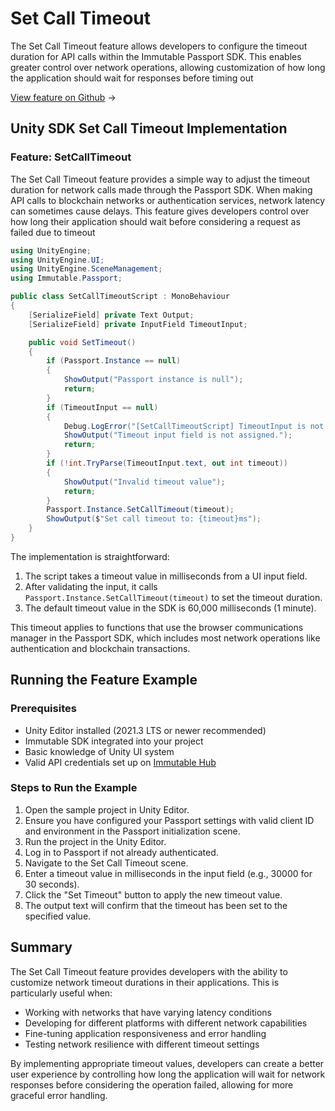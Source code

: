 <div class="display-none">

# Set Call Timeout

</div>

The Set Call Timeout feature allows developers to configure the timeout duration for API calls within the Immutable Passport SDK. This enables greater control over network operations, allowing customization of how long the application should wait for responses before timing out

<div class="button-component">

[View feature on Github](https://github.com/immutable/unity-immutable-sdk/tree/main/sample/Assets/Scripts/Passport/Other/SetCallTimeout) <span class="button-component-arrow">→</span>

</div>

## Unity SDK Set Call Timeout Implementation

### Feature: SetCallTimeout

The Set Call Timeout feature provides a simple way to adjust the timeout duration for network calls made through the Passport SDK. When making API calls to blockchain networks or authentication services, network latency can sometimes cause delays. This feature gives developers control over how long their application should wait before considering a request as failed due to timeout

```csharp title="SetCallTimeoutScript" manualLink="https://github.com/immutable/unity-immutable-sdk/blob/main/sample/Assets/Scripts/Passport/Other/SetCallTimeout/SetCallTimeoutScript.cs"
using UnityEngine;
using UnityEngine.UI;
using UnityEngine.SceneManagement;
using Immutable.Passport;

public class SetCallTimeoutScript : MonoBehaviour
{
    [SerializeField] private Text Output;
    [SerializeField] private InputField TimeoutInput;

    public void SetTimeout()
    {
        if (Passport.Instance == null)
        {
            ShowOutput("Passport instance is null");
            return;
        }
        if (TimeoutInput == null)
        {
            Debug.LogError("[SetCallTimeoutScript] TimeoutInput is not assigned in the Inspector.");
            ShowOutput("Timeout input field is not assigned.");
            return;
        }
        if (!int.TryParse(TimeoutInput.text, out int timeout))
        {
            ShowOutput("Invalid timeout value");
            return;
        }
        Passport.Instance.SetCallTimeout(timeout);
        ShowOutput($"Set call timeout to: {timeout}ms");
    }
}
```

The implementation is straightforward:

1. The script takes a timeout value in milliseconds from a UI input field.
2. After validating the input, it calls `Passport.Instance.SetCallTimeout(timeout)` to set the timeout duration.
3. The default timeout value in the SDK is 60,000 milliseconds (1 minute).

This timeout applies to functions that use the browser communications manager in the Passport SDK, which includes most network operations like authentication and blockchain transactions.

## Running the Feature Example

### Prerequisites

- Unity Editor installed (2021.3 LTS or newer recommended)
- Immutable SDK integrated into your project
- Basic knowledge of Unity UI system
- Valid API credentials set up on [Immutable Hub](https://hub.immutable.com/)

### Steps to Run the Example

1. Open the sample project in Unity Editor.
2. Ensure you have configured your Passport settings with valid client ID and environment in the Passport initialization scene.
3. Run the project in the Unity Editor.
4. Log in to Passport if not already authenticated.
5. Navigate to the Set Call Timeout scene.
6. Enter a timeout value in milliseconds in the input field (e.g., 30000 for 30 seconds).
7. Click the "Set Timeout" button to apply the new timeout value.
8. The output text will confirm that the timeout has been set to the specified value.

## Summary

The Set Call Timeout feature provides developers with the ability to customize network timeout durations in their applications. This is particularly useful when:

- Working with networks that have varying latency conditions
- Developing for different platforms with different network capabilities
- Fine-tuning application responsiveness and error handling
- Testing network resilience with different timeout settings

By implementing appropriate timeout values, developers can create a better user experience by controlling how long the application will wait for network responses before considering the operation failed, allowing for more graceful error handling. 